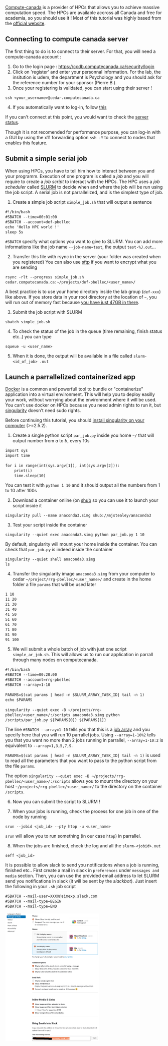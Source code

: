 [Compute-canada](https://www.computecanada.ca/home/) is a provider of HPCs that allows you to achieve massive computation speed. 
The HPCs are available accross all Canada and free for academia, so you should use it !
Most of this tutorial was highly based from the [official website](https://docs.computecanada.ca/wiki/Running_jobs).

## Connecting to compute canada server
The first thing to do is to connect to their server. 
For that, you will need a compute-canada account : 
1. Go to the login page : https://ccdb.computecanada.ca/security/login
2. Click on 'register' and enter your personnal information. For the lab, the insitution is udem, the department is Psychology and  you should ask for the reference number for your sponsor (Pierre B.).
3. Once your registering is validated, you can start using their server !
```
ssh <your_username>@cedar.computecanada.ca
```

4. If you automatically want to log-in, follow [this](https://github.com/SIMEXP/tutorials/blob/master/ssh_connection/Connect_with_ssh.md)

If you can't connect at this point, you would want to check the [server status](https://status.computecanada.ca/).

Though it is not recomended for performance purpose, you can log-in with a GUI by using the x11 forwarding option `ssh -Y` to connect to nodes that enables this feature.

## Submit a simple serial job

When using HPCs, you have to tell him how to interact between you and your programm. 
Execution of one program is called a *job* and you will require to create a *job script* to interact with the HPCs.
The HPC uses a *job scheduler* called [SLURM](https://slurm.schedmd.com/) to decide when and where the job will be run using the job script.
A serial job is not parrallelized, and is the simplest type of job.

1. Create a simple job script `simple_job.sh` that will output a sentence

```
#!/bin/bash
#SBATCH --time=00:01:00
#SBATCH --account=def-pbellec
echo 'Hello HPC world !'
sleep 5s
```
`#SBATCH` specify what options you want to give to SLURM.
You can add more informations like the job name `--job-name=test`, the output `test-%J.out`...

2. Transfer this file with rsync in the server (your folder was created when you registered)
You can also use [sftp](https://docs.computecanada.ca/wiki/Transferring_data) if you want to encrypt what you are sending
```
rsync -rlt --progress simple_job.sh cedar.computecanada.ca:~/projects/def-pbellec/<user_name>/
```
A best practice is to use your home directory inside the lab group (`def-xxx`) like above. If you store data in your root directory at the location of `~`, you will run out of memory fast because [you have just 47GB in there](https://docs.computecanada.ca/wiki/Storage_and_file_management).

3. Submit the job script with SLURM
```
sbatch simple_job.sh
```

4. To check the status of the job in the queue (time remaining, finish status etc..) you can type
```
squeue -u <user_name>
```

5. When it is done, the output will be available in a file called `slurm-<id_of_job>
.out`

## Launch a parrallelized containerized app

[Docker](https://docs.docker.com/) is a common and powerfull tool to bundle or "containerize" application into a virtual environment. This will help you to deploy easilly your work, without worrying about the environment where it will be used.
You can't use docker on HPCs because you need admin rights to run it, but [singularity](http://singularity.lbl.gov/) doesn't need sudo rights.

Before continuing this tutorial, you should [install singularity on your computer](https://singularity.lbl.gov/install-linux) (>=2.5.2).

1. Create a single python script `par_job.py` inside you home `~/` that will output number from *a* to *b*, every 10s
```
import sys
import time

for i in range(int(sys.argv[1]), int(sys.argv[2])):
    print(i)
    time.sleep(10) 
```
You can test it with `python 1 10` and it should output all the numbers from 1 to 10 after 100s

2. Download a container online (on [shub](https://singularity-hub.org/) so you can use it to launch your script inside it
```
singularity pull --name anaconda3.simg shub://mjstealey/anaconda3
```

3. Test your script inside the container
```
singularity --quiet exec anaconda3.simg python par_job.py 1 10
```

By default, singularity will mount your home inside the container. You can check that `par_job.py` is indeed inside the container
```
singularity --quiet shell anaconda3.simg
ls
```

4. Transfer the singularity image `anaconda3.simg` from your computer to cedar `~/project/rrg-pbellec/<user_name>/`
and create in the home folder a file `params` that will be used later
```
1 10
11 20
21 30
31 40
41 50
51 60
61 70
71 80
81 90
91 100
```

5. We will submit a whole batch of job with just one script `simple_ar_job.sh`. This will allows us to run our application in parrall through many nodes on computecanada.
```
#!/bin/bash
#SBATCH --time=00:20:00
#SBATCH --account=rrg-pbellec
#SBATCH --array=1-10

PARAMS=$(cat params | head -n $SLURM_ARRAY_TASK_ID| tail -n 1)
echo $PARAMS

singularity --quiet exec -B ~/projects/rrg-pbellec/<user_name>/:/scripts anaconda3.simg python /scripts/par_job.py ${PARAMS[0]} ${PARAMS[1]}
```
The line `#SBATCH --array=1-10` tells you that this is a [job array](https://docs.computecanada.ca/wiki/Running_jobs#Array_job) and you specify here that you will run 10 parrallel jobs. Using `--array=1-10%2` tells you that you want no more than 2 jobs running in parrallel, `--array=1-10:2` is equivalent to `--array=1,3,5,7,9`.

`PARAMS=$(cat params | head -n $SLURM_ARRAY_TASK_ID| tail -n 1)` is used to read all the parameters that you want to pass to the python script from the file `params`.

The option `singularity --quiet exec -B ~/projects/rrg-pbellec/<user_name>/:/scripts` allows you to mount the directory on your host `~/projects/rrg-pbellec/<user_name>/` to the directory on the container `/scripts`.

6. Now you can submit the script to SLURM !

7. When your jobs is running, check the process for one job in one of the node by running
```
srun --jobid <job_id> --pty htop -u <user_name>
```
`srun` will allow you to run something (in our case `htop`) in parrallel.

8. When the jobs are finished, check the log and all the `slurm-<jobid>.out`
```
seff <job_id>
```

It is possible to allow slack to send you notifications when a job is running, finished etc.. 
First create a mail in slack in `preferences` under `messages and media` section.
Then, you can use the provided email address to let SLURM send you notifications in slack (it will be sent by the *slackbot*).
Just insert the following in your `.sh` job script
```
#SBATCH --mail-user=XXXX@simexp.slack.com 
#SBATCH --mail-type=BEGIN
#SBATCH --mail-type=END
```

<img src="slackMail.png" width="300">

